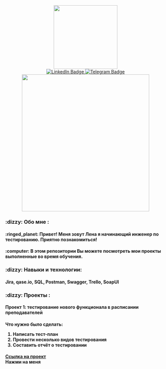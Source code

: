 <div id="header" align="center">
  <img src="https://media3.giphy.com/media/v1.Y2lkPTc5MGI3NjExZHVuYWk4dGZhYnNqODMyMDQwNHo2eWxkZjFhZjZzcW0xYXRqaHUyOCZlcD12MV9pbnRlcm5hbF9naWZfYnlfaWQmY3Q9Zw/QX15lZJbifeQPzcNDt/giphy.gif" width="200"/>
</div>
 <div id="badges"  align="center">
  <a href="https://www.linkedin.com/in/елена-жукова-273322282">
    <img src="https://img.shields.io/badge/LinkedIn-blue?style=for-the-badge&logo=linkedin&logoColor=white" alt="LinkedIn Badge"/>
  </a>
  <a href="https://web.telegram.org/k/#@violeus_syringa">
    <img src="https://img.shields.io/badge/Telegram-blue?style=for-the-badge&logo=telegram&logoColor=white" alt="Telegram Badge"/>
  </a>
</div>
<div align="center">
  <img src="https://64.media.tumblr.com/7fe40de45e1fa7caba69219214ce55c7/tumblr_nr3vdc5aNE1qza1qzo1_500.gifv" width="400" height="430"/>
</div>
<p> <h3> :dizzy: Обо мне : </p>
<p> <h4> :ringed_planet: Привет! Меня зовут Лена я начинающий инженер по тестированию. Приятно познакомиться! </p>
<p> <h4> :computer: В этом репозитории Вы можете посмотреть мои проекты выполненные во время обучения. </p>
</p>
<p> <h3> :dizzy: Навыки и технологии: </p>
<p> <h4> Jira, qase.io, SQL, Postman, Swagger, Trello, SoapUI </p>
</p>
<p> <h3> :dizzy: Проекты : </p>
<p> <h4> Проект 1: тестирование нового функционала в расписании преподавателей </p>
<p> <h4> Что нужно было сделать: </p>
<ol>
<li>Написать тест-план</li>
  <li>Провести несколько видов тестирования</li>
    <li>Составить отчёт о тестировании</li>
</ol> </p>
 <h4> <a href="https://coffeeeveryday.atlassian.net/wiki/spaces/~6391cb0d00cb2fc3f98c2e28/pages/3112964/1-2">Ссылка на проект</a>
 <html>
<head>
  <style>
    .dropdown-content {
      display: none;
    }
    .dropdown:hover .dropdown-content {
      display: block;
    }
  </style>
</head>
<body>
  <div class="dropdown">
    <span>Нажми на меня</span>
    <div class="dropdown-content">
      <!-- Содержимое выпадающего списка -->
      <a href="#">логин: lena.zhykova@yandex.ru</a>
      <a href="#">пароль: !09292020!</a>
    </div>
  </div>
</body>
</html>
